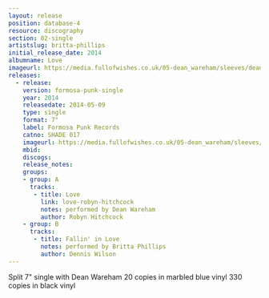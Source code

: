 ```yaml
---
layout: release
position: database-4
resource: discography
section: 02-single
artistslug: britta-phillips
initial_release_date: 2014
albumname: Love
imageurl: https://media.fullofwishes.co.uk/05-dean_wareham/sleeves/dean-wareham-love-formosa-punk.jpg
releases:
  - release:
    version: formosa-punk-single
    year: 2014
    releasedate: 2014-05-09
    type: single
    format: 7"
    label: Formosa Punk Records
    catno: SHADE 017
    imageurl: https://media.fullofwishes.co.uk/05-dean_wareham/sleeves/dean-wareham-love-formosa-punk.jpg
    mbid:
    discogs:
    release_notes:
    groups:
    - group: A
      tracks:
       - title: Love
         link: love-robyn-hitchcock
         notes: performed by Dean Wareham
         author: Robyn Hitchcock
    - group: B
      tracks:
       - title: Fallin' in Love
         notes: performed by Britta Phillips
         author: Dennis Wilson
---
```

Split 7" single with Dean Wareham
20 copies in marbled blue vinyl
330 copies in black vinyl
